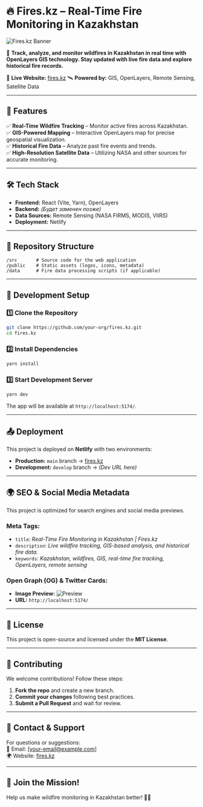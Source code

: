 # 🔥 Fires.kz – Real-Time Fire Monitoring in Kazakhstan

![Fires.kz Banner](http://localhost:5174/logo.webp)

📌 **Track, analyze, and monitor wildfires in Kazakhstan in real time with OpenLayers GIS technology. Stay updated with live fire data and explore historical fire records.**

🔗 **Live Website:** [fires.kz](http://localhost:5174/)
🛰 **Powered by:** GIS, OpenLayers, Remote Sensing, Satellite Data

---

## 🚀 Features

✅ **Real-Time Wildfire Tracking** – Monitor active fires across Kazakhstan.  
✅ **GIS-Powered Mapping** – Interactive OpenLayers map for precise geospatial visualization.  
✅ **Historical Fire Data** – Analyze past fire events and trends.  
✅ **High-Resolution Satellite Data** – Utilizing NASA and other sources for accurate monitoring.  

---

## 🛠️ Tech Stack

- **Frontend:** React (Vite, Yarn), OpenLayers  
- **Backend:** *(Будет заменен позже)*  
- **Data Sources:** Remote Sensing (NASA FIRMS, MODIS, VIIRS)  
- **Deployment:** Netlify  

---

## 📂 Repository Structure

```
/src       # Source code for the web application
/public    # Static assets (logos, icons, metadata)
/data      # Fire data processing scripts (if applicable)
```

---

## 🔧 Development Setup

### 1️⃣ Clone the Repository

```sh
git clone https://github.com/your-org/fires.kz.git
cd fires.kz
```

### 2️⃣ Install Dependencies

```sh
yarn install
```

### 3️⃣ Start Development Server

```sh
yarn dev
```

The app will be available at `http://localhost:5174/`.

---

## 📤 Deployment

This project is deployed on **Netlify** with two environments:

- **Production:** `main` branch → [fires.kz](http://localhost:5174/)  
- **Development:** `develop` branch → *(Dev URL here)*  

---

## 🌍 SEO & Social Media Metadata

This project is optimized for search engines and social media previews.

### **Meta Tags:**
- `title`: *Real-Time Fire Monitoring in Kazakhstan | Fires.kz*  
- `description`: *Live wildfire tracking, GIS-based analysis, and historical fire data.*  
- `keywords`: *Kazakhstan, wildfires, GIS, real-time fire tracking, OpenLayers, remote sensing*  

### **Open Graph (OG) & Twitter Cards:**
- **Image Preview:** ![Preview](http://localhost:5174/logo.webp)  
- **URL:** `http://localhost:5174/`  

---

## 📄 License

This project is open-source and licensed under the **MIT License**.

---

## 🤝 Contributing

We welcome contributions! Follow these steps:

1. **Fork the repo** and create a new branch.  
2. **Commit your changes** following best practices.  
3. **Submit a Pull Request** and wait for review.  

---

## 📧 Contact & Support

For questions or suggestions:  
📩 Email: [your-email@example.com]  
🌍 Website: [fires.kz](http://localhost:5174/)  

---

## 🚀 Join the Mission!

Help us make wildfire monitoring in Kazakhstan better! 🌱🔥